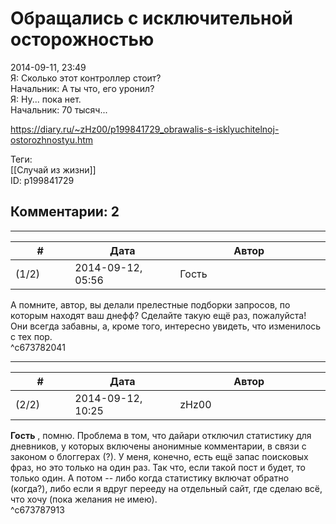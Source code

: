 Обращались с исключительной осторожностью
=========================================

  
2014-09-11, 23:49  
 Я: Сколько этот контроллер стоит?   
 Начальник: А ты что, его уронил?   
 Я: Ну... пока нет.   
 Начальник: 70 тысяч...   
  
<https://diary.ru/~zHz00/p199841729_obrawalis-s-isklyuchitelnoj-ostorozhnostyu.htm>  
  
Теги:  
[[Случай из жизни]]  
ID: p199841729  


Комментарии: 2
--------------

  


---



|         #         |              Дата              |                     Автор                     |           ID           |
| --- | --- | --- | --- |
| (1/2) | 2014-09-12, 05:56 | Гость | c673782041 |

  
 А помните, автор, вы делали прелестные подборки запросов, по которым находят ваш днефф? Сделайте такую ещё раз, пожалуйста! Они всегда забавны, а, кроме того, интересно увидеть, что изменилось с тех пор.   
 ^c673782041

---



|         #         |              Дата              |                     Автор                     |           ID           |
| --- | --- | --- | --- |
| (2/2) | 2014-09-12, 10:25 | zHz00 | c673787913 |

  
  **Гость**  , помню. Проблема в том, что дайари отключил статистику для дневников, у которых включены анонимные комментарии, в связи с законом о блоггерах (?). У меня, конечно, есть ещё запас поисковых фраз, но это только на один раз. Так что, если такой пост и будет, то только один. А потом -- либо когда статистику включат обратно (когда?), либо если я вдруг перееду на отдельный сайт, где сделаю всё, что хочу (пока желания не имею).   
 ^c673787913